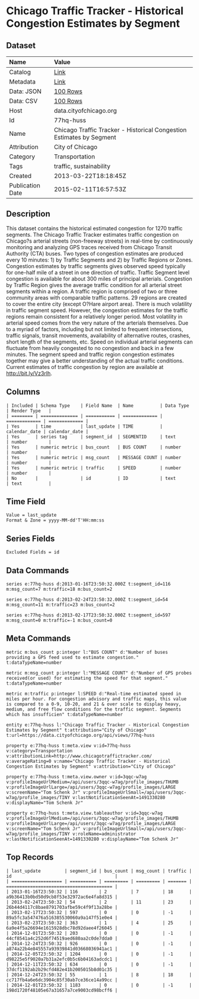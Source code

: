 # Chicago Traffic Tracker - Historical Congestion Estimates by Segment

## Dataset

| Name | Value |
| :--- | :---- |
| Catalog | [Link](https://catalog.data.gov/dataset/chicago-traffic-tracker-historical-congestion-estimates-by-segment-2fdbf) |
| Metadata | [Link](https://data.cityofchicago.org/api/views/77hq-huss) |
| Data: JSON | [100 Rows](https://data.cityofchicago.org/api/views/77hq-huss/rows.json?max_rows=100) |
| Data: CSV | [100 Rows](https://data.cityofchicago.org/api/views/77hq-huss/rows.csv?max_rows=100) |
| Host | data.cityofchicago.org |
| Id | 77hq-huss |
| Name | Chicago Traffic Tracker - Historical Congestion Estimates by Segment |
| Attribution | City of Chicago |
| Category | Transportation |
| Tags | traffic, sustainability |
| Created | 2013-03-22T18:18:45Z |
| Publication Date | 2015-02-11T16:57:53Z |

## Description

This dataset contains the historical estimated congestion for  1270 traffic segments. The Chicago Traffic Tracker estimates traffic congestion on Chicago?s arterial streets (non-freeway streets) in real-time by continuously monitoring and analyzing GPS traces received from Chicago Transit Authority (CTA) buses. Two types of congestion estimates are produced every 10 minutes: 1) by Traffic Segments and 2) by Traffic Regions or Zones. Congestion estimates by traffic segments gives observed speed typically for one-half mile of a street in one direction of traffic. Traffic Segment level congestion is available for about 300 miles of principal arterials. Congestion by Traffic Region gives the average traffic condition for all arterial street segments within a region. A traffic region is comprised of two or three community areas with comparable traffic patterns. 29 regions are created to cover the entire city (except O?Hare airport area). There is much volatility in traffic segment speed. However, the congestion estimates for the traffic regions remain consistent for a relatively longer period. Most volatility in arterial speed comes from the very nature of the arterials themselves. Due to a myriad of factors, including but not limited to frequent intersections, traffic signals, transit movements, availability of alternative routes, crashes, short length of the segments, etc. Speed on individual arterial segments can fluctuate from heavily congested to no congestion and back in a few minutes. The segment speed and traffic region congestion estimates together may give a better understanding of the actual traffic conditions. Current estimates of traffic congestion by region are available at http://bit.ly/Vz3rIh.

## Columns

```ls
| Included | Schema Type    | Field Name  | Name          | Data Type     | Render Type   |
| ======== | ============== | =========== | ============= | ============= | ============= |
| Yes      | time           | last_update | TIME          | calendar_date | calendar_date |
| Yes      | series tag     | segment_id  | SEGMENTID     | text          | number        |
| Yes      | numeric metric | bus_count   | BUS COUNT     | number        | number        |
| Yes      | numeric metric | msg_count   | MESSAGE COUNT | number        | number        |
| Yes      | numeric metric | traffic     | SPEED         | number        | number        |
| No       |                | id          | ID            | text          | text          |
```

## Time Field

```ls
Value = last_update
Format & Zone = yyyy-MM-dd'T'HH:mm:ss
```

## Series Fields

```ls
Excluded Fields = id
```

## Data Commands

```ls
series e:77hq-huss d:2013-01-16T23:50:32.000Z t:segment_id=116 m:msg_count=7 m:traffic=18 m:bus_count=2

series e:77hq-huss d:2013-02-24T23:50:32.000Z t:segment_id=54 m:msg_count=11 m:traffic=23 m:bus_count=2

series e:77hq-huss d:2013-02-17T23:50:32.000Z t:segment_id=597 m:msg_count=0 m:traffic=-1 m:bus_count=0
```

## Meta Commands

```ls
metric m:bus_count p:integer l:"BUS COUNT" d:"Number of buses providing a GPS feed used to estimate congestion." t:dataTypeName=number

metric m:msg_count p:integer l:"MESSAGE COUNT" d:"Number of GPS probes received(or used) for estimating the speed for that segment." t:dataTypeName=number

metric m:traffic p:integer l:SPEED d:"Real-time estimated speed in miles per hour. For congestion advisory and traffic maps, this value is compared to a 0-9, 10-20, and 21 & over scale to display heavy, medium, and free flow conditions for the traffic segment. Segments which has insufficien" t:dataTypeName=number

entity e:77hq-huss l:"Chicago Traffic Tracker - Historical Congestion Estimates by Segment" t:attribution="City of Chicago" t:url=https://data.cityofchicago.org/api/views/77hq-huss

property e:77hq-huss t:meta.view v:id=77hq-huss v:category=Transportation v:attributionLink=http://www.chicagotraffictracker.com/ v:averageRating=0 v:name="Chicago Traffic Tracker - Historical Congestion Estimates by Segment" v:attribution="City of Chicago"

property e:77hq-huss t:meta.view.owner v:id=3qqc-w7ag v:profileImageUrlMedium=/api/users/3qqc-w7ag/profile_images/THUMB v:profileImageUrlLarge=/api/users/3qqc-w7ag/profile_images/LARGE v:screenName="Tom Schenk Jr" v:profileImageUrlSmall=/api/users/3qqc-w7ag/profile_images/TINY v:lastNotificationSeenAt=1491330280 v:displayName="Tom Schenk Jr"

property e:77hq-huss t:meta.view.tableauthor v:id=3qqc-w7ag v:profileImageUrlMedium=/api/users/3qqc-w7ag/profile_images/THUMB v:profileImageUrlLarge=/api/users/3qqc-w7ag/profile_images/LARGE v:screenName="Tom Schenk Jr" v:profileImageUrlSmall=/api/users/3qqc-w7ag/profile_images/TINY v:roleName=administrator v:lastNotificationSeenAt=1491330280 v:displayName="Tom Schenk Jr"
```

## Top Records

```ls
| last_update         | segment_id | bus_count | msg_count | traffic | id                                       | 
| =================== | ========== | ========= | ========= | ======= | ======================================== | 
| 2013-01-16T23:50:32 | 116        | 2         | 7         | 18      | a9b36413b0bd50d9cb8f53e32972ac6e4fa8d315 | 
| 2013-02-24T23:50:32 | 54         | 2         | 11        | 23      | 26b44d4117c8bae8791703afbe59c4f9f13a28be | 
| 2013-02-17T23:50:32 | 597        | 0         | 0         | -1      | 89a5fc3a547476a516385530060a9a147f51e0e4 | 
| 2013-02-23T23:50:32 | 363        | 1         | 4         | 25      | 6a9e4f5a26694e1615928dbc78d92daee4f26045 | 
| 2014-12-01T23:50:32 | 203        | 0         | 0         | -1      | 44cf8541a4c252d6f74519aed680aa2c0de7dda0 | 
| 2014-12-24T23:50:32 | 926        | 0         | 0         | -1      | a874a22b4e845557a93939841d03668036941ac1 | 
| 2014-12-05T23:50:32 | 1204       | 0         | 0         | -1      | d98225e5f9020a7b31a2efc0b5c6b04163adcdc1 | 
| 2014-12-11T23:50:32 | 634        | 0         | 0         | -1      | 37dcf1192ab2b29cfd482e41b2005015b8d01c35 | 
| 2014-12-24T23:50:32 | 55         | 1         | 8         | 18      | cc717fb4a6e6dc3904c85f30ab7ce36ce14a99cc | 
| 2014-12-01T23:50:32 | 1183       | 0         | 0         | -1      | 198d1720f48105e67a31657a7ce9003cd98bcff6 | 
```